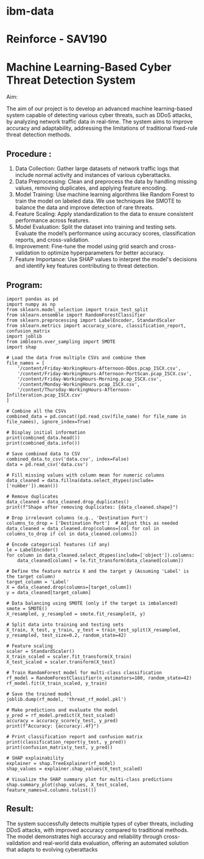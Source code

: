 # ibm-data
<H1>Reinforce - SAV190</H1>
 <H1>Machine Learning-Based Cyber Threat Detection System</H1 

## Aim: 

The aim of our project is to develop an advanced machine learning-based system capable of detecting various cyber threats, such as DDoS attacks, by analyzing network traffic data in real-time. The system aims to improve accuracy and adaptability, addressing the limitations of traditional fixed-rule threat detection methods.

## Procedure :

1. Data Collection: Gather large datasets of network traffic logs that include normal activity and instances of various cyberattacks.
2. Data Preprocessing: Clean and preprocess the data by handling missing values, removing duplicates, and applying feature encoding.
3. Model Training: Use machine learning algorithms like Random Forest to train the model on labeled data. We use techniques like SMOTE to balance the data and improve detection of rare threats.
4. Feature Scaling: Apply standardization to the data to ensure consistent performance across features.
5. Model Evaluation: Split the dataset into training and testing sets. Evaluate the model’s performance using accuracy scores, classification reports, and cross-validation.
6. Improvement: Fine-tune the model using grid search and cross-validation to optimize hyperparameters for better accuracy.
7. Feature Importance: Use SHAP values to interpret the model's decisions and identify key features contributing to threat detection.

## Program:
~~~~
import pandas as pd
import numpy as np
from sklearn.model_selection import train_test_split
from sklearn.ensemble import RandomForestClassifier
from sklearn.preprocessing import LabelEncoder, StandardScaler
from sklearn.metrics import accuracy_score, classification_report, confusion_matrix
import joblib
from imblearn.over_sampling import SMOTE
import shap

# Load the data from multiple CSVs and combine them
file_names = [
    '/content/Friday-WorkingHours-Afternoon-DDos.pcap_ISCX.csv',
    '/content/Friday-WorkingHours-Afternoon-PortScan.pcap_ISCX.csv',
    '/content/Friday-WorkingHours-Morning.pcap_ISCX.csv',
    '/content/Monday-WorkingHours.pcap_ISCX.csv',
    '/content/Thursday-WorkingHours-Afternoon-Infilteration.pcap_ISCX.csv'
]

# Combine all the CSVs
combined_data = pd.concat((pd.read_csv(file_name) for file_name in file_names), ignore_index=True)

# Display initial information
print(combined_data.head())
print(combined_data.info())

# Save combined data to CSV
combined_data.to_csv('data.csv', index=False)
data = pd.read_csv('data.csv')

# Fill missing values with column mean for numeric columns
data_cleaned = data.fillna(data.select_dtypes(include=['number']).mean())

# Remove duplicates
data_cleaned = data_cleaned.drop_duplicates()
print(f"Shape after removing duplicates: {data_cleaned.shape}")

# Drop irrelevant columns (e.g., 'Destination Port')
columns_to_drop = ['Destination Port']  # Adjust this as needed
data_cleaned = data_cleaned.drop(columns=[col for col in columns_to_drop if col in data_cleaned.columns])

# Encode categorical features (if any)
le = LabelEncoder()
for column in data_cleaned.select_dtypes(include=['object']).columns:
    data_cleaned[column] = le.fit_transform(data_cleaned[column])

# Define the feature matrix X and the target y (Assuming 'Label' is the target column)
target_column = 'Label'
X = data_cleaned.drop(columns=[target_column])
y = data_cleaned[target_column]

# Data balancing using SMOTE (only if the target is imbalanced)
smote = SMOTE()
X_resampled, y_resampled = smote.fit_resample(X, y)

# Split data into training and testing sets
X_train, X_test, y_train, y_test = train_test_split(X_resampled, y_resampled, test_size=0.2, random_state=42)

# Feature scaling
scaler = StandardScaler()
X_train_scaled = scaler.fit_transform(X_train)
X_test_scaled = scaler.transform(X_test)

# Train RandomForest model for multi-class classification
rf_model = RandomForestClassifier(n_estimators=100, random_state=42)
rf_model.fit(X_train_scaled, y_train)

# Save the trained model
joblib.dump(rf_model, 'threat_rf_model.pkl')

# Make predictions and evaluate the model
y_pred = rf_model.predict(X_test_scaled)
accuracy = accuracy_score(y_test, y_pred)
print(f"Accuracy: {accuracy:.4f}")

# Print classification report and confusion matrix
print(classification_report(y_test, y_pred))
print(confusion_matrix(y_test, y_pred))

# SHAP explainability
explainer = shap.TreeExplainer(rf_model)
shap_values = explainer.shap_values(X_test_scaled)

# Visualize the SHAP summary plot for multi-class predictions
shap.summary_plot(shap_values, X_test_scaled, feature_names=X.columns.tolist())

~~~~

## Result:
The system successfully detects multiple types of cyber threats, including DDoS attacks, with improved accuracy compared to traditional methods. The model demonstrates high accuracy and reliability through cross-validation and real-world data evaluation, offering an automated solution that adapts to evolving cyberattacks
